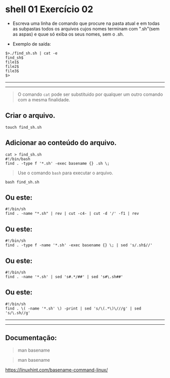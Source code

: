 # shell 01 Exercício 02

- Escreva uma linha de comando que procure na pasta atual e em todas as subpastas todos os arquivos cujos nomes terminam com ".sh"(sem as aspas) e quue só exiba os seus nomes, sem o .sh.

- Exemplo de saída:
```
$>./find_sh.sh | cat -e
find_sh$
file1$
file2$
file3$
$>
```
---
---
> O comando `cat` pode ser substituido por qualquer um outro comando com a mesma finalidade.

## Criar o arquivo.
    touch find_sh.sh
## Adicionar ao conteúdo do arquivo.
    cat > find_sh.sh
    #!/bin/bash
    find . -type f '*.sh' -exec basename {} .sh \;

> Use o comando `bash` para executar o arquivo.
```
bash find_sh.sh
```
## Ou este:
    #!/bin/sh
    find . -name "*.sh" | rev | cut -c4- | cut -d '/' -f1 | rev
## Ou este:
    #!/bin/sh
    find . -type f -name '*.sh' -exec basename {} \; | sed 's/.sh$//'
## Ou este:
    #!/bin/sh
    find . -name '*.sh' | sed 's#.*/##' | sed 's#\.sh##'
## Ou este:
    #!/bin/sh
    find . \( -name '*.sh' \) -print | sed 's/\(.*\)\///g' | sed 's/\.sh//g'
---
---

## Documentação:
> man basename

> man basename

https://linuxhint.com/basename-command-linux/




